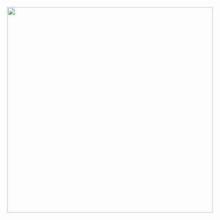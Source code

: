 <img class="img-responsive center-block" src="https://raw.githubusercontent.com/joshua19881228/my_blogs/master/Life_Discovery/My_Drawings/20170310.jpg" alt="" width="480"/>